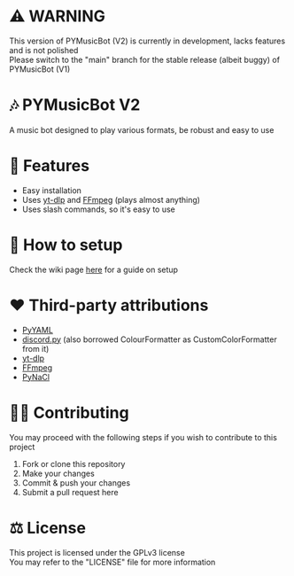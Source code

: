 # ⚠ WARNING
This version of PYMusicBot (V2) is currently in development, lacks features and is not polished<br>
Please switch to the "main" branch for the stable release (albeit buggy) of PYMusicBot (V1)

# 🎶 PYMusicBot V2
A music bot designed to play various formats, be robust and easy to use

# 📌 Features
- Easy installation
- Uses [yt-dlp](https://github.com/yt-dlp/yt-dlp) and [FFmpeg](https://ffmpeg.org/) (plays almost anything)
- Uses slash commands, so it's easy to use

# 🔧 How to setup
Check the wiki page [here](https://github.com/vlOd2/PYMusicBot/wiki/Setup) for a guide on setup

# ❤ Third-party attributions
- [PyYAML](https://pypi.org/project/PyYAML/)
- [discord.py](https://github.com/Rapptz/discord.py) (also borrowed ColourFormatter as CustomColorFormatter from it)
- [yt-dlp](https://github.com/yt-dlp/yt-dlp)
- [FFmpeg](https://ffmpeg.org/)
- [PyNaCl](https://pypi.org/project/PyNaCl/)

# 👨‍💻 Contributing
You may proceed with the following steps if you wish to contribute to this project

1. Fork or clone this repository
2. Make your changes
3. Commit & push your changes
4. Submit a pull request here

# ⚖ License
This project is licensed under the GPLv3 license
<br>
You may refer to the "LICENSE" file for more information
